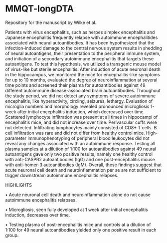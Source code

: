 # MMQT-longDTA
Repository for the manuscript by Wilke et al.

Patients with virus encephalitis, such as herpes simplex encephalitis and Japanese encephalitis frequently relapse with autoimmune encephalitides associated with neural autoantibodies. It has been hypothesized that the infection-induced damage to the central nervous system results in shedding of neural autoantigens, their presentation to the peripheral immune system, and initiation of a secondary autoimmune encephalitis that targets these autoantigens. To test this hypothesis, we utilized a transgenic mouse model of virus-like but sterile encephalitis. After induction of acute neuronal death in the hippocampus, we monitored the mice for encephalitis-like symptoms for up to 10 months, evaluated the degree of neuroinflammation at several time points and screened their plasma for autoantibodies against 49 different autoimmune disease-associated brain autoantibodies. Throughout the study period, we did not detect any symptoms of severe autoimmune encephalitis, like hyperactivity, circling, seizures, lethargy. Evaluation of microglia numbers and morphology revealed pronounced microgliosis 1-week after initial encephalitis induction, which decreased over time. Scattered lymphocyte infiltration was present at all times in hippocampi of encephalitis mice, and did not increase over time. Perivascular cuffs were not detected. Infiltrating lymphocytes mainly consisted of CD8+ T cells. B cell infiltration was rare and did not differ from healthy control mice. High-parameter immunophenotyping of peripheral blood leukocytes did not reveal any changes associated with an autoimmune response. Testing all plasma samples at a dilution of 1:100 for autoantibodies against 49 neural autoantigens gave only two positive results, namely one healthy control with anti-CASPR2 autoantibodies (IgG) and one post-encephalitis mouse with anti-homer-3 autoantibodies (IgM). Overall, these findings suggest that acute neuronal cell death and neuroinflammation per se are not sufficient to trigger downstream autoimmune encephalitis relapses. 

HIGHLIGHTS

•	Acute neuronal cell death and neuroinflammation alone do not cause autoimmune encephalitis relapses.

•	Microgliosis, seen fully developed at 1 week after initial encephalitis induction, decreases over time.

•	Testing plasma of post-encephalitis mice and controls at a dilution of 1:100 for 49 neural autoantibodies yielded only one positive result in each group.

